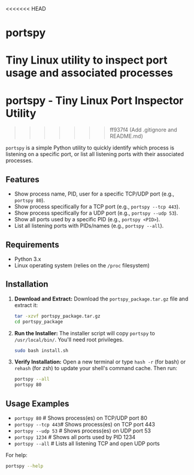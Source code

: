 <<<<<<< HEAD
# portspy
Tiny Linux utility to inspect port usage and associated processes
=======
# portspy - Tiny Linux Port Inspector Utility
>>>>>>> ff937f4 (Add .gitignore and README.md)

`portspy` is a simple Python utility to quickly identify which process is listening on a specific port, or list all listening ports with their associated processes.

## Features

* Show process name, PID, user for a specific TCP/UDP port (e.g., `portspy 80`).
* Show process specifically for a TCP port (e.g., `portspy --tcp 443`).
* Show process specifically for a UDP port (e.g., `portspy --udp 53`).
* Show all ports used by a specific PID (e.g., `portspy <PID>`).
* List all listening ports with PIDs/names (e.g., `portspy --all`).

## Requirements

* Python 3.x
* Linux operating system (relies on the `/proc` filesystem)

## Installation

1.  **Download and Extract:**
    Download the `portspy_package.tar.gz` file and extract it:
    ```bash
    tar -xzvf portspy_package.tar.gz
    cd portspy_package
    ```

2.  **Run the Installer:**
    The installer script will copy `portspy` to `/usr/local/bin/`. You'll need root privileges.
    ```bash
    sudo bash install.sh
    ```

3.  **Verify Installation:**
    Open a new terminal or type `hash -r` (for bash) or `rehash` (for zsh) to update your shell's command cache. Then run:
    ```bash
    portspy --all
    portspy 80
    ```

## Usage Examples

* `portspy 80`       # Shows process(es) on TCP/UDP port 80
* `portspy --tcp 443`# Shows process(es) on TCP port 443
* `portspy --udp 53` # Shows process(es) on UDP port 53
* `portspy 1234`     # Shows all ports used by PID 1234
* `portspy --all`    # Lists all listening TCP and open UDP ports

For help:
```bash
portspy --help
